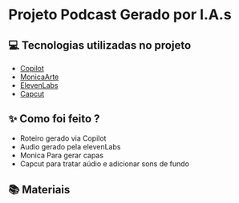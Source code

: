 
# Projeto Podcast Gerado por I.A.s

## 💻 Tecnologias utilizadas no projeto

- [Copilot](https://copilot.microsoft.com/chats/izEsRU6orMhBNxNbK8YAj) 
- [MonicaArte](https://monica.im/pt_BR/image-tools/ai-illustration-generator)
- [ElevenLabs](https://beta.elevenlabs.io/)
- [Capcut](https://www.capcut.com/pt-br/)

## ✨ Como foi feito ?

- Roteiro gerado via Copilot
- Audio gerado pela elevenLabs
- Monica Para gerar capas
- Capcut para tratar aúdio e adicionar sons de fundo

## 📚 Materiais
